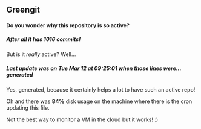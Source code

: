 ## Greengit

#### Do you wonder why this repository is so active?

##### After all it has 1016 commits!

But is it *really* active? Well...

##### Last update was on Tue Mar 12 at 09:25:01 when those lines were... generated

Yes, generated, because it certainly helps a lot to have such an active repo!

Oh and there was **84%** disk usage on the machine
where there is the cron updating this file.

Not the best way to monitor a VM in the cloud but it works! :)
